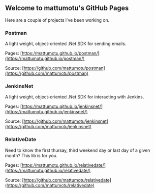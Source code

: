 ## Welcome to mattumotu's GitHub Pages

Here are a couple of projects I've been working on.

### Postman

A light weight, object-oriented .Net SDK for sending emails.

Pages: [https://mattumotu.github.io/postman/](https://mattumotu.github.io/postman/)

Source: [https://github.com/mattumotu/postman](https://github.com/mattumotu/postman)

### JenkinsNet

A light weight, object-oriented .Net SDK for interacting with Jenkins.

Pages: [https://mattumotu.github.io/jenkinsnet/](https://mattumotu.github.io/jenkinsnet/)

Source: [https://github.com/mattumotu/jenkinsnet](https://github.com/mattumotu/jenkinsnet)

### RelativeDate

Need to know the first thursay, third weekend day or last day of a given month? This lib is for you.

Pages: [https://mattumotu.github.io/relativedate/](https://mattumotu.github.io/relativedate/)

Source: [https://github.com/mattumotu/relativedate](https://github.com/mattumotu/relativedate)


